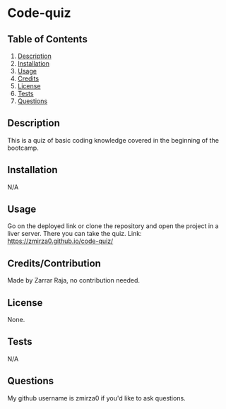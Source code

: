 # Code-quiz

  ## Table of Contents 
  1. [Description](#description)
  2. [Installation](#installation)
  3. [Usage](#usage)
  4. [Credits](#credits)
  5. [License](#license)
  6. [Tests](#tests)
  7. [Questions](#questions)



  ## Description
   This is a quiz of basic coding knowledge covered in the beginning of the bootcamp.
   ## Installation
   N/A
   ## Usage
   Go on the deployed link or clone the repository and open the project in a liver server. There you can take the quiz.
   Link: https://zmirza0.github.io/code-quiz/
   ## Credits/Contribution
   Made by Zarrar Raja, no contribution needed.
   ## License
   None.
   ## Tests
   N/A
   ## Questions
   My github username is zmirza0 if you'd like to ask questions.



